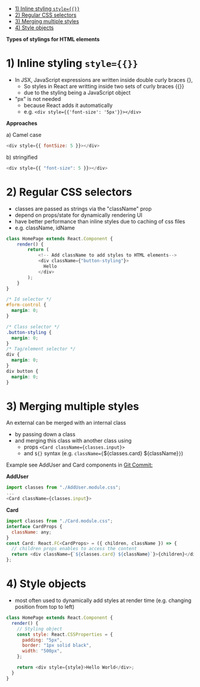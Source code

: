 - [1) Inline styling `style={{}}`](#1-inline-styling-style)
- [2) Regular CSS selectors](#2-regular-css-selectors)
- [3) Merging multiple styles](#3-merging-multiple-styles)
- [4) Style objects](#4-style-objects)

**Types of stylings for HTML elements**

# 1) Inline styling `style={{}}`

- In JSX, JavaScript expressions are written inside double curly braces {},
  - So styles in React are writting inside two sets of curly braces {{}}
  - due to the styling being a JavaScript object
- "px" is not needed
  - because React adds it automatically
  - e.g. `<div style={{'font-size': '5px'}}></div>`

**Approaches**

a) Camel case

```javascript
<div style={{ fontSize: 5 }}></div>
```

b) stringified

```javascript
<div style={{ "font-size": 5 }}></div>
```

# 2) Regular CSS selectors

- classes are passed as strings via the "className" prop
- depend on props/state for dynamically rendering UI
- have better performance than inline styles due to caching of css files
- e.g. className, idName

```javascript
class HomePage extends React.Component {
    render() {
        return (
            <!-- Add className to add styles to HTML elements-->
            <div className={"button-styling"}>
              Hello
            </div>
        );
    }
}
```

```css
/* Id selector */
#form-control {
  margin: 0;
}

/* Class selector */
.button-styling {
  margin: 0;
}
/* Tag/element selector */
div {
  margin: 0;
}
div button {
  margin: 0;
}
```

# 3) Merging multiple styles

An external can be merged with an internal class

- by passing down a class
- and merging this class with another class using
  - props `<Card className={classes.input}>`
  - and `${}` syntax (e.g. `className={`${classes.card} ${className}`}`)

Example see AddUser and Card components in [Git Commit: ]()

**AddUser**

```javascript
import classes from "./AddUser.module.css";
...
<Card className={classes.input}>
```

**Card**

```javascript
import classes from "./Card.module.css";
interface CardProps {
  className: any;
}
const Card: React.FC<CardProps> = ({ children, className }) => {
  // children props enables to access the content
  return <div className={`${classes.card} ${className}`}>{children}</div>;
};
```

# 4) Style objects

- most often used to dynamically add styles at render time (e.g. changing position from top to left)

```javascript
class HomePage extends React.Component {
  render() {
    // Styling object
    const style: React.CSSProperties = {
      padding: "5px",
      border: "1px solid black",
      width: "500px",
    };

    return <div style={style}>Hello World</div>;
  }
}
```

